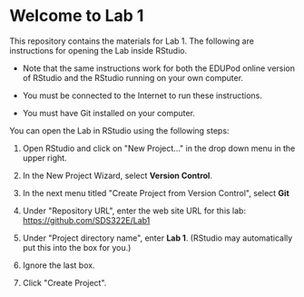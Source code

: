 # Welcome to Lab 1

This repository contains the materials for Lab 1. The following are instructions for opening the Lab inside RStudio. 

* Note that the same instructions work for both the EDUPod online version of RStudio and the RStudio running on your own computer.

* You must be connected to the Internet to run these instructions.

* You must have Git installed on your computer.

You can open the Lab in RStudio using the following steps:

1. Open RStudio and click on "New Project..." in the drop down menu in the upper right.

2. In the New Project Wizard, select **Version Control**. 

3. In the next menu titled "Create Project from Version Control", select **Git**

4. Under "Repository URL", enter the web site URL for this lab: https://github.com/SDS322E/Lab1

5. Under "Project directory name", enter **Lab 1**. (RStudio may automatically put this into the box for you.)

6. Ignore the last box.

7. Click "Create Project".
